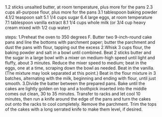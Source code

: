 1.2 sticks unsalted butter, at room temperature, plus more for the pans
2.3 cups all-purpose flour, plus more for the pans
3.1 tablespoon baking powder
4.1/2 teaspoon salt
5.1 1/4 cups sugar
6.4 large eggs, at room temperature
7.1 tablespoon vanilla extract
8.1 1/4 cups whole milk (or 3/4 cup heavy cream mixed with 1/2 cup water)




steps:
1.Preheat the oven to 350 degrees F. Butter two 9-inch-round cake pans and line the bottoms with parchment paper; butter the parchment and dust the pans with flour, tapping out the excess
2.Whisk 3 cups flour, the baking powder and salt in a bowl until combined. Beat 2 sticks butter and the sugar in a large bowl with a mixer on medium-high speed until light and fluffy, about 3 minutes. Reduce the mixer speed to medium; beat in the eggs, one at a time, scraping down the bowl as needed. Beat in the vanilla. (The mixture may look separated at this point.) Beat in the flour mixture in 3 batches, alternating with the milk, beginning and ending with flour, until just smooth.
3.Divide the batter between the prepared pans. Bake until the cakes are lightly golden on top and a toothpick inserted into the middle comes out clean, 30 to 35 minutes. Transfer to racks and let cool 10 minutes, then run a knife around the edge of the pans and turn the cakes out onto the racks to cool completely. Remove the parchment. Trim the tops of the cakes with a long serrated knife to make them level, if desired.
